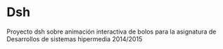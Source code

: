 # Dsh
Proyecto dsh sobre animación interactiva de bolos para la asignatura de Desarrollos de sistemas hipermedia 2014/2015 




